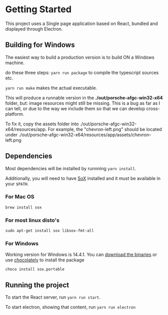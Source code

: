 # Getting Started

This project uses a Single page application based on React, bundled and displayed through Electron.

## Building for Windows

The easiest way to build a production version is to build ON a Windows machine.

do these three steps:
`yarn run package`
to compile the typescript sources etc.

`yarn run make`
makes the actual executable.

This will produce a runnable version in the **./out/porsche-afgc-win32-x64** folder, but: image resources might still be
missing. This is a bug as far as I can tell, or due to the way we include them so that we can
develop cross-platform.

To fix it, copy the assets folder into ./out/porsche-afgc-win32-x64/resources/app. For example,
the "chevron-left.png" should be located under
./out/porsche-afgc-win32-x64/resources/app/assets/chevron-left.png

## Dependencies

Most dependencies will be installed by runnning `yarn install`.

Additionally, you will need to have [SoX](http://sox.sourceforge.net) installed
and it must be available in your `$PATH`.

### For Mac OS

`brew install sox`

### For most linux disto's

`sudo apt-get install sox libsox-fmt-all`

### For Windows

Working version for Windows is 14.4.1. You can [download the binaries](https://sourceforge.net/projects/sox/files/sox/14.4.1/) or use [chocolately](https://chocolatey.org/install) to install the package

`choco install sox.portable`

## Running the project

To start the React server, run `yarn run start`.

To start electron, showing that content, run `yarn run electron`
